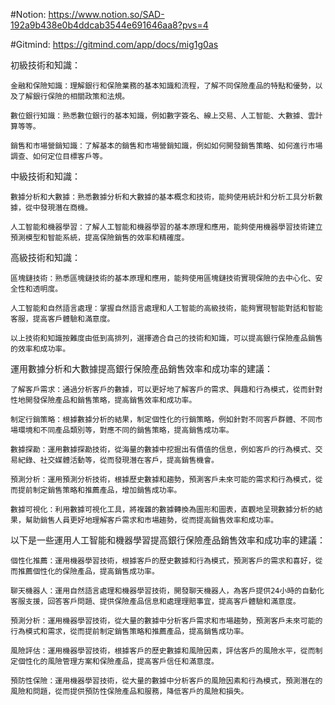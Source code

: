#Notion:
https://www.notion.so/SAD-192a9b438e0b4ddcab3544e691646aa8?pvs=4

#Gitmind:
https://gitmind.com/app/docs/mig1g0as


初級技術和知識：

    金融和保險知識：理解銀行和保險業務的基本知識和流程，了解不同保險產品的特點和優勢，以及了解銀行保險的相關政策和法規。

    數位銀行知識：熟悉數位銀行的基本知識，例如數字簽名、線上交易、人工智能、大數據、雲計算等等。

    銷售和市場營銷知識：了解基本的銷售和市場營銷知識，例如如何開發銷售策略、如何進行市場調查、如何定位目標客戶等。

中級技術和知識：

    數據分析和大數據：熟悉數據分析和大數據的基本概念和技術，能夠使用統計和分析工具分析數據，從中發現潛在商機。

    人工智能和機器學習：了解人工智能和機器學習的基本原理和應用，能夠使用機器學習技術建立預測模型和智能系統，提高保險銷售的效率和精確度。

高級技術和知識：

    區塊鏈技術：熟悉區塊鏈技術的基本原理和應用，能夠使用區塊鏈技術實現保險的去中心化、安全性和透明度。

    人工智能和自然語言處理：掌握自然語言處理和人工智能的高級技術，能夠實現智能對話和智能客服，提高客戶體驗和滿意度。

    以上技術和知識按難度由低到高排列，選擇適合自己的技術和知識，可以提高銀行保險產品銷售的效率和成功率。


運用數據分析和大數據提高銀行保險產品銷售效率和成功率的建議：

    了解客戶需求：通過分析客戶的數據，可以更好地了解客戶的需求、興趣和行為模式，從而針對性地開發保險產品和銷售策略，提高銷售效率和成功率。

    制定行銷策略：根據數據分析的結果，制定個性化的行銷策略，例如針對不同客戶群體、不同市場環境和不同產品類別等，對應不同的銷售策略，提高銷售成功率。

    數據探勘：運用數據探勘技術，從海量的數據中挖掘出有價值的信息，例如客戶的行為模式、交易紀錄、社交媒體活動等，從而發現潛在客戶，提高銷售機會。

    預測分析：運用預測分析技術，根據歷史數據和趨勢，預測客戶未來可能的需求和行為模式，從而提前制定銷售策略和推薦產品，增加銷售成功率。

    數據可視化：利用數據可視化工具，將複雜的數據轉換為圖形和圖表，直觀地呈現數據分析的結果，幫助銷售人員更好地理解客戶需求和市場趨勢，從而提高銷售效率和成功率。


以下是一些運用人工智能和機器學習提高銀行保險產品銷售效率和成功率的建議：

    個性化推薦：運用機器學習技術，根據客戶的歷史數據和行為模式，預測客戶的需求和喜好，從而推薦個性化的保險產品，提高銷售成功率。

    聊天機器人：運用自然語言處理和機器學習技術，開發聊天機器人，為客戶提供24小時的自動化客服支援，回答客戶問題、提供保險產品信息和處理理賠事宜，提高客戶體驗和滿意度。

    預測分析：運用機器學習技術，從大量的數據中分析客戶需求和市場趨勢，預測客戶未來可能的行為模式和需求，從而提前制定銷售策略和推薦產品，提高銷售成功率。

    風險評估：運用機器學習技術，根據客戶的歷史數據和風險因素，評估客戶的風險水平，從而制定個性化的風險管理方案和保險產品，提高客戶信任和滿意度。

    預防性保險：運用機器學習技術，從大量的數據中分析客戶的風險因素和行為模式，預測潛在的風險和問題，從而提供預防性保險產品和服務，降低客戶的風險和損失。
